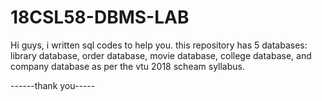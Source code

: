 # 18CSL58-DBMS-LAB
Hi guys, i written sql codes to help you. this repository has 5 databases:
library database,
order database,
movie database,
college database,
and
company database
as per the vtu 2018 scheam syllabus.


------thank you-----
